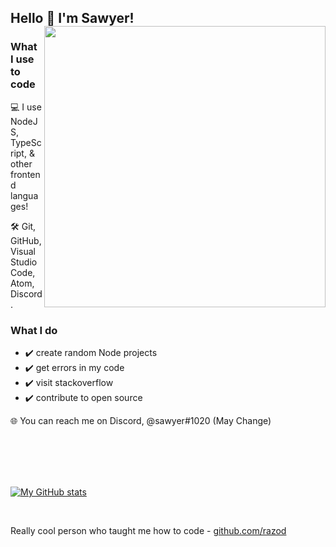 ## Hello 👋 I'm Sawyer! <a><img align="right" width="450px" src="https://github.com/sqwyer/sqwyer/blob/master/octocat.png"></a> 

### What I use to code
:computer: I use NodeJS, TypeScript, & other frontend languages!

:hammer_and_wrench: Git, GitHub, Visual Studio Code, Atom, Discord.

### What I do
- :heavy_check_mark: create random Node projects
- :heavy_check_mark: get errors in my code
- :heavy_check_mark: visit stackoverflow
- :heavy_check_mark: contribute to open source

:globe_with_meridians: You can reach me on Discord, @sawyer#1020 (May Change)

<br />
<br />
<br />
<br />

[![My GitHub stats](https://github-readme-stats.vercel.app/api?username=sqwyer)](https://github-readme-stats.vercel.app/api?username=sqwyer)

<br />

Really cool person who taught me how to code - [github.com/razod](https://github.com/razod)

